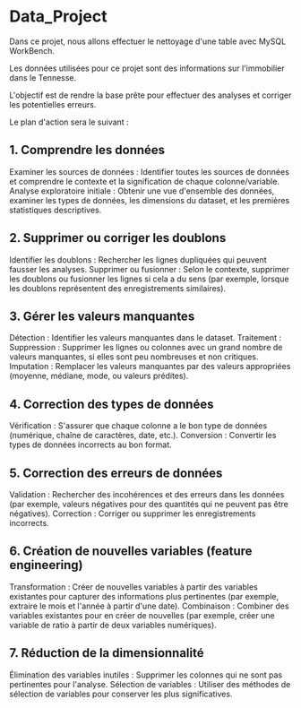 # Data_Project

Dans ce projet, nous allons effectuer le nettoyage d'une table avec MySQL WorkBench.

Les données utilisées pour ce projet sont des informations sur l'immobilier dans le Tennesse.

L'objectif est de rendre la base prête pour effectuer des analyses et corriger les potentielles erreurs. 

Le plan d'action sera le suivant : 


## 1.  Comprendre les données
Examiner les sources de données : Identifier toutes les sources de données et comprendre le contexte et la signification de chaque colonne/variable.
Analyse exploratoire initiale : Obtenir une vue d'ensemble des données, examiner les types de données, les dimensions du dataset, et les premières statistiques descriptives.

## 2.  Supprimer ou corriger les doublons
Identifier les doublons : Rechercher les lignes dupliquées qui peuvent fausser les analyses.
Supprimer ou fusionner : Selon le contexte, supprimer les doublons ou fusionner les lignes si cela a du sens (par exemple, lorsque les doublons représentent des enregistrements similaires).

## 3.  Gérer les valeurs manquantes
Détection : Identifier les valeurs manquantes dans le dataset.
Traitement :
Suppression : Supprimer les lignes ou colonnes avec un grand nombre de valeurs manquantes, si elles sont peu nombreuses et non critiques.
Imputation : Remplacer les valeurs manquantes par des valeurs appropriées (moyenne, médiane, mode, ou valeurs prédites).

## 4.  Correction des types de données
Vérification : S'assurer que chaque colonne a le bon type de données (numérique, chaîne de caractères, date, etc.).
Conversion : Convertir les types de données incorrects au bon format.


## 5.  Correction des erreurs de données
Validation : Rechercher des incohérences et des erreurs dans les données (par exemple, valeurs négatives pour des quantités qui ne peuvent pas être négatives).
Correction : Corriger ou supprimer les enregistrements incorrects.

## 6.  Création de nouvelles variables (feature engineering)
Transformation : Créer de nouvelles variables à partir des variables existantes pour capturer des informations plus pertinentes (par exemple, extraire le mois et l'année à partir d'une date).
Combinaison : Combiner des variables existantes pour en créer de nouvelles (par exemple, créer une variable de ratio à partir de deux variables numériques).

## 7. Réduction de la dimensionnalité
Élimination des variables inutiles : Supprimer les colonnes qui ne sont pas pertinentes pour l'analyse.
Sélection de variables : Utiliser des méthodes de sélection de variables pour conserver les plus significatives.




